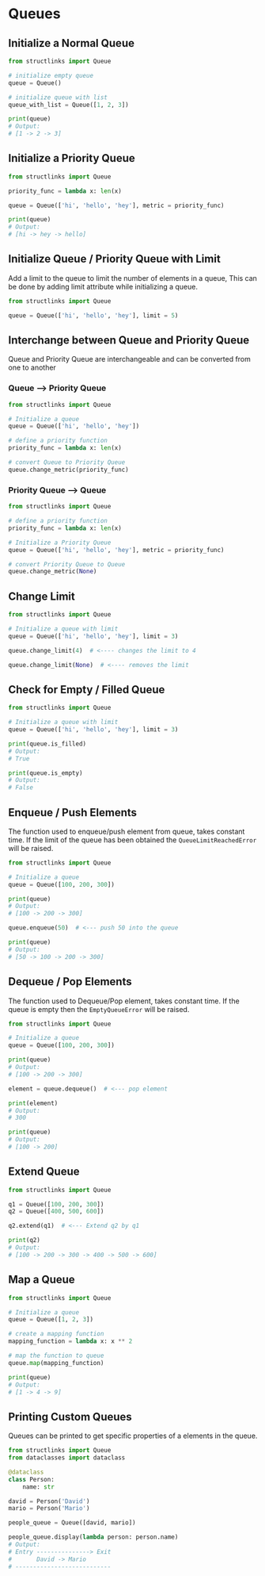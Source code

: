 # Queues

## Initialize a Normal Queue

```python
from structlinks import Queue

# initialize empty queue
queue = Queue()

# initialize queue with list
queue_with_list = Queue([1, 2, 3])

print(queue)
# Output:
# [1 -> 2 -> 3]
```

## Initialize a Priority Queue

```python
from structlinks import Queue

priority_func = lambda x: len(x)

queue = Queue(['hi', 'hello', 'hey'], metric = priority_func)

print(queue)
# Output:
# [hi -> hey -> hello]
```

## Initialize Queue / Priority Queue with Limit

Add a limit to the queue to limit the number of elements in a queue, This can be done by adding limit
attribute while initializing a queue.

```python
from structlinks import Queue

queue = Queue(['hi', 'hello', 'hey'], limit = 5)
```

## Interchange between Queue and Priority Queue

Queue and Priority Queue are interchangeable and can be converted from one to another

### Queue --> Priority Queue

```python
from structlinks import Queue

# Initialize a queue
queue = Queue(['hi', 'hello', 'hey'])

# define a priority function
priority_func = lambda x: len(x)

# convert Queue to Priority Queue
queue.change_metric(priority_func)
```

### Priority Queue --> Queue

```python
from structlinks import Queue

# define a priority function
priority_func = lambda x: len(x)

# Initialize a Priority Queue
queue = Queue(['hi', 'hello', 'hey'], metric = priority_func)

# convert Priority Queue to Queue
queue.change_metric(None)
```

## Change Limit

```python
from structlinks import Queue

# Initialize a queue with limit
queue = Queue(['hi', 'hello', 'hey'], limit = 3)

queue.change_limit(4)  # <---- changes the limit to 4

queue.change_limit(None)  # <---- removes the limit
```

## Check for Empty / Filled Queue

```python
from structlinks import Queue

# Initialize a queue with limit
queue = Queue(['hi', 'hello', 'hey'], limit = 3)

print(queue.is_filled)
# Output:
# True

print(queue.is_empty)
# Output:
# False
```

## Enqueue / Push Elements

The function used to enqueue/push element from queue, takes constant time. If the limit of the queue has been obtained
the `QueueLimitReachedError` will be raised.

```python
from structlinks import Queue

# Initialize a queue
queue = Queue([100, 200, 300])

print(queue)
# Output:
# [100 -> 200 -> 300]

queue.enqueue(50)  # <--- push 50 into the queue

print(queue)
# Output:
# [50 -> 100 -> 200 -> 300]
```

## Dequeue / Pop Elements

The function used to Dequeue/Pop element, takes constant time. If the queue is empty then
the `EmptyQueueError` will be raised.

```python
from structlinks import Queue

# Initialize a queue
queue = Queue([100, 200, 300])

print(queue)
# Output:
# [100 -> 200 -> 300]

element = queue.dequeue()  # <--- pop element

print(element)
# Output:
# 300

print(queue)
# Output:
# [100 -> 200]
```

## Extend Queue

```python
from structlinks import Queue

q1 = Queue([100, 200, 300])
q2 = Queue([400, 500, 600])

q2.extend(q1)  # <--- Extend q2 by q1

print(q2)
# Output:
# [100 -> 200 -> 300 -> 400 -> 500 -> 600]
```

## Map a Queue

```python
from structlinks import Queue

# Initialize a queue
queue = Queue([1, 2, 3])

# create a mapping function
mapping_function = lambda x: x ** 2

# map the function to queue
queue.map(mapping_function)

print(queue)
# Output:
# [1 -> 4 -> 9]
```

## Printing Custom Queues

Queues can be printed to get specific properties of a elements in the queue.

```python
from structlinks import Queue
from dataclasses import dataclass

@dataclass
class Person:
    name: str

david = Person('David')
mario = Person('Mario')

people_queue = Queue([david, mario])

people_queue.display(lambda person: person.name)
# Output:
# Entry ---------------> Exit
#       David -> Mario
# ---------------------------
```
